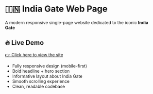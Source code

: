 # 🇮🇳 India Gate Web Page

A modern responsive single-page website dedicated to the iconic **India Gate**
## 🔥 Live Demo

[👉 Click here to view the site](https://688e51be756f32d38fa50f35--gleaming-pie-d76e9e.netlify.app/)

- Fully responsive design (mobile-first)
- Bold headline + hero section
- Informative layout about India Gate
- Smooth scrolling experience
- Clean, readable codebase
